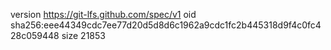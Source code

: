 version https://git-lfs.github.com/spec/v1
oid sha256:eee44349cdc7ee77d20d5d8d6c1962a9cdc1fc2b445318d9f4c0fc428c059448
size 21853
